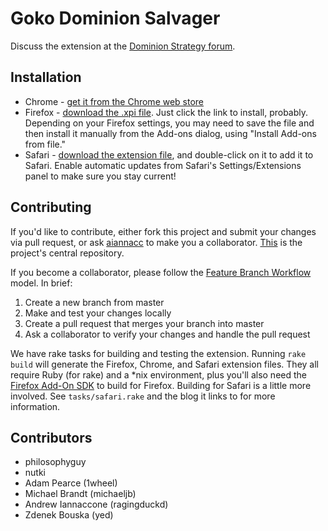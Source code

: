 Goko Dominion Salvager
======================

Discuss the extension at the [Dominion Strategy forum](http://forum.dominionstrategy.com/index.php?topic=9063.0).


Installation
------------
- Chrome - [get it from the Chrome web store](https://chrome.google.com/webstore/detail/goko-dominion-salvager/kaignighoceeemhinbbophdeogpnedjn?hl=en-US)
- Firefox - [download the .xpi file](https://www.gokosalvager.com:8888/v2.4.3/gokosalvager.xpi).  Just click the link to install, probably.  Depending on your Firefox settings, you may need to save the file and then install it manually from the Add-ons dialog, using "Install Add-ons from file."
- Safari - [download the extension file](https://www.gokosalvager.com:8888/safari-latest-gokosalvager.safariextz), and double-click on it to add it to Safari.  Enable automatic updates from Safari's Settings/Extensions panel to make sure you stay current!

Contributing
------------
If you'd like to contribute, either fork this project and submit your changes via pull request, or ask [aiannacc](https://github.com/aiannacc) to make you a collaborator. [This](https://github.com/aiannacc/Goko-Salvager) is the project's central repository.

If you become a collaborator, please follow the [Feature Branch
Workflow](https://www.atlassian.com/git/workflows#!workflow-feature-branch) model. In brief:

1. Create a new branch from master
2. Make and test your changes locally
3. Create a pull request that merges your branch into master
4. Ask a collaborator to verify your changes and handle the pull request

We have rake tasks for building and testing the extension. Running `rake build` will generate the Firefox, Chrome, and Safari extension files.  They all require Ruby (for rake) and a \*nix environment, plus you'll also need the [Firefox Add-On SDK](https://addons.mozilla.org/en-US/developers/docs/sdk/latest/) to build for Firefox. Building for Safari is a little more involved. See `tasks/safari.rake` and the blog it links to for more information.

Contributors
------------
- philosophyguy
- nutki
- Adam Pearce (1wheel)
- Michael Brandt (michaeljb)
- Andrew Iannaccone (ragingduckd)
- Zdenek Bouska (yed)
